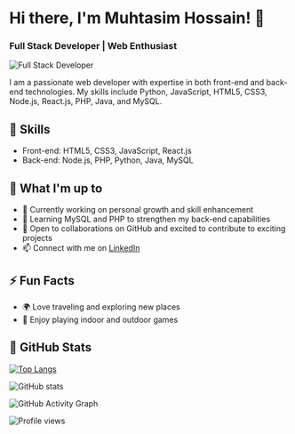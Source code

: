 # Hi there, I'm Muhtasim Hossain! 👋
### Full Stack Developer | Web Enthusiast

![Full Stack Developer](https://media.licdn.com/dms/image/D5616AQE98sQeV5hFlQ/profile-displaybackgroundimage-shrink_350_1400/0/1696331871313?e=1701907200&v=beta&t=WDS40B_HRrb-aYdpCCDuFGuJMwOb-71F8182dhUwGgI)

I am a passionate web developer with expertise in both front-end and back-end technologies. My skills include Python, JavaScript, HTML5, CSS3, Node.js, React.js, PHP, Java, and MySQL.

## 🔧 Skills
- Front-end: HTML5, CSS3, JavaScript, React.js
- Back-end: Node.js, PHP, Python, Java, MySQL

## 🚀 What I'm up to
- 🔭 Currently working on personal growth and skill enhancement
- 🌱 Learning MySQL and PHP to strengthen my back-end capabilities
- 👯 Open to collaborations on GitHub and excited to contribute to exciting projects
- 📫 Connect with me on [LinkedIn](https://www.linkedin.com/in/md-muhtasim-hossain-a7ab63227/)

## ⚡ Fun Facts
- 🌍 Love traveling and exploring new places
- 🏓 Enjoy playing indoor and outdoor games

## 🚀 GitHub Stats
[![Top Langs](https://github-readme-stats.vercel.app/api/top-langs/?username=muhtasiim&layout=compact&theme=radical)](https://github.com/anuraghazra/github-readme-stats)

![GitHub stats](https://github-readme-stats.vercel.app/api?username=muhtasiim&show_icons=true&theme=radical)

![GitHub Activity Graph](https://activity-graph.herokuapp.com/graph?username=muhtasiim&bg_color=000000&color=4fff67&line=4fff67&point=ffffff&hide_border=true&area=true)

![Profile views](https://gpvc.arturio.dev/muhtasiim)
